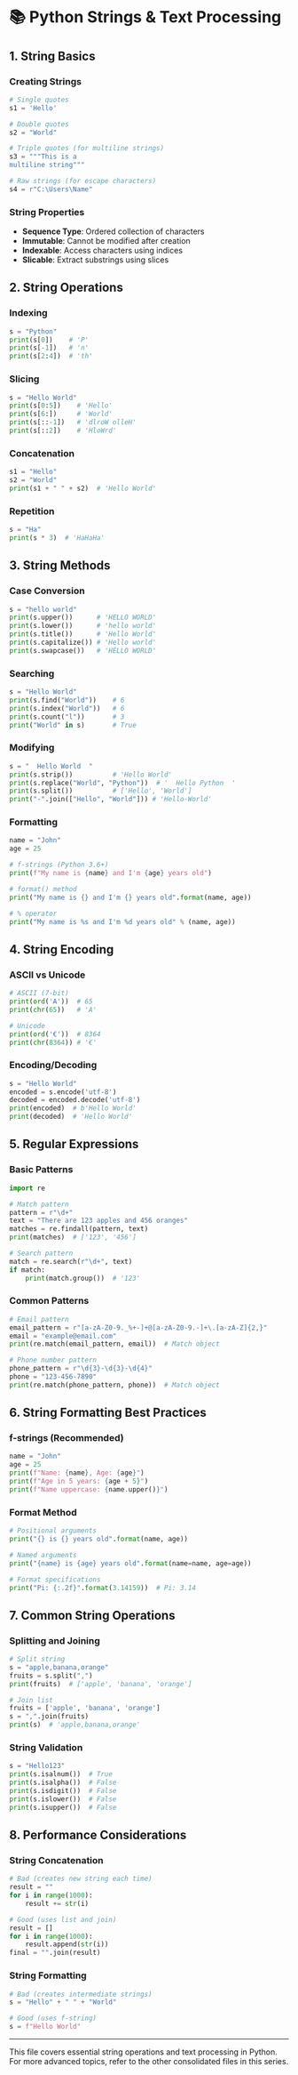 # 📚 Python Strings & Text Processing

## 1. String Basics

### Creating Strings

```python
# Single quotes
s1 = 'Hello'

# Double quotes
s2 = "World"

# Triple quotes (for multiline strings)
s3 = """This is a
multiline string"""

# Raw strings (for escape characters)
s4 = r"C:\Users\Name"
```

### String Properties

- **Sequence Type**: Ordered collection of characters
- **Immutable**: Cannot be modified after creation
- **Indexable**: Access characters using indices
- **Slicable**: Extract substrings using slices

## 2. String Operations

### Indexing

```python
s = "Python"
print(s[0])    # 'P'
print(s[-1])   # 'n'
print(s[2:4])  # 'th'
```

### Slicing

```python
s = "Hello World"
print(s[0:5])    # 'Hello'
print(s[6:])     # 'World'
print(s[::-1])   # 'dlroW olleH'
print(s[::2])    # 'HloWrd'
```

### Concatenation

```python
s1 = "Hello"
s2 = "World"
print(s1 + " " + s2)  # 'Hello World'
```

### Repetition

```python
s = "Ha"
print(s * 3)  # 'HaHaHa'
```

## 3. String Methods

### Case Conversion

```python
s = "hello world"
print(s.upper())      # 'HELLO WORLD'
print(s.lower())      # 'hello world'
print(s.title())      # 'Hello World'
print(s.capitalize()) # 'Hello world'
print(s.swapcase())   # 'HELLO WORLD'
```

### Searching

```python
s = "Hello World"
print(s.find("World"))    # 6
print(s.index("World"))   # 6
print(s.count("l"))       # 3
print("World" in s)       # True
```

### Modifying

```python
s = "  Hello World  "
print(s.strip())          # 'Hello World'
print(s.replace("World", "Python"))  # '  Hello Python  '
print(s.split())          # ['Hello', 'World']
print("-".join(["Hello", "World"])) # 'Hello-World'
```

### Formatting

```python
name = "John"
age = 25

# f-strings (Python 3.6+)
print(f"My name is {name} and I'm {age} years old")

# format() method
print("My name is {} and I'm {} years old".format(name, age))

# % operator
print("My name is %s and I'm %d years old" % (name, age))
```

## 4. String Encoding

### ASCII vs Unicode

```python
# ASCII (7-bit)
print(ord('A'))  # 65
print(chr(65))   # 'A'

# Unicode
print(ord('€'))  # 8364
print(chr(8364)) # '€'
```

### Encoding/Decoding

```python
s = "Hello World"
encoded = s.encode('utf-8')
decoded = encoded.decode('utf-8')
print(encoded)  # b'Hello World'
print(decoded)  # 'Hello World'
```

## 5. Regular Expressions

### Basic Patterns

```python
import re

# Match pattern
pattern = r"\d+"
text = "There are 123 apples and 456 oranges"
matches = re.findall(pattern, text)
print(matches)  # ['123', '456']

# Search pattern
match = re.search(r"\d+", text)
if match:
    print(match.group())  # '123'
```

### Common Patterns

```python
# Email pattern
email_pattern = r"[a-zA-Z0-9._%+-]+@[a-zA-Z0-9.-]+\.[a-zA-Z]{2,}"
email = "example@email.com"
print(re.match(email_pattern, email))  # Match object

# Phone number pattern
phone_pattern = r"\d{3}-\d{3}-\d{4}"
phone = "123-456-7890"
print(re.match(phone_pattern, phone))  # Match object
```

## 6. String Formatting Best Practices

### f-strings (Recommended)

```python
name = "John"
age = 25
print(f"Name: {name}, Age: {age}")
print(f"Age in 5 years: {age + 5}")
print(f"Name uppercase: {name.upper()}")
```

### Format Method

```python
# Positional arguments
print("{} is {} years old".format(name, age))

# Named arguments
print("{name} is {age} years old".format(name=name, age=age))

# Format specifications
print("Pi: {:.2f}".format(3.14159))  # Pi: 3.14
```

## 7. Common String Operations

### Splitting and Joining

```python
# Split string
s = "apple,banana,orange"
fruits = s.split(",")
print(fruits)  # ['apple', 'banana', 'orange']

# Join list
fruits = ['apple', 'banana', 'orange']
s = ",".join(fruits)
print(s)  # 'apple,banana,orange'
```

### String Validation

```python
s = "Hello123"
print(s.isalnum())  # True
print(s.isalpha())  # False
print(s.isdigit())  # False
print(s.islower())  # False
print(s.isupper())  # False
```

## 8. Performance Considerations

### String Concatenation

```python
# Bad (creates new string each time)
result = ""
for i in range(1000):
    result += str(i)

# Good (uses list and join)
result = []
for i in range(1000):
    result.append(str(i))
final = "".join(result)
```

### String Formatting

```python
# Bad (creates intermediate strings)
s = "Hello" + " " + "World"

# Good (uses f-string)
s = f"Hello World"
```

---

This file covers essential string operations and text processing in Python. For more advanced topics, refer to the other consolidated files in this series.
